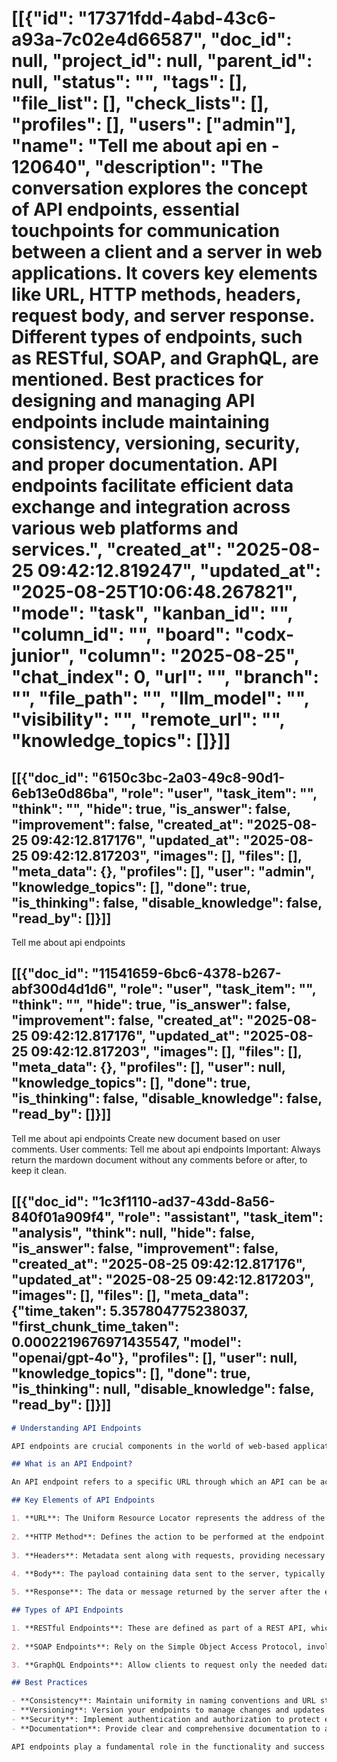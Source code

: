 # [[{"id": "17371fdd-4abd-43c6-a93a-7c02e4d66587", "doc_id": null, "project_id": null, "parent_id": null, "status": "", "tags": [], "file_list": [], "check_lists": [], "profiles": [], "users": ["admin"], "name": "Tell me about api en - 120640", "description": "The conversation explores the concept of API endpoints, essential touchpoints for communication between a client and a server in web applications. It covers key elements like URL, HTTP methods, headers, request body, and server response. Different types of endpoints, such as RESTful, SOAP, and GraphQL, are mentioned. Best practices for designing and managing API endpoints include maintaining consistency, versioning, security, and proper documentation. API endpoints facilitate efficient data exchange and integration across various web platforms and services.", "created_at": "2025-08-25 09:42:12.819247", "updated_at": "2025-08-25T10:06:48.267821", "mode": "task", "kanban_id": "", "column_id": "", "board": "codx-junior", "column": "2025-08-25", "chat_index": 0, "url": "", "branch": "", "file_path": "", "llm_model": "", "visibility": "", "remote_url": "", "knowledge_topics": []}]]
## [[{"doc_id": "6150c3bc-2a03-49c8-90d1-6eb13e0d86ba", "role": "user", "task_item": "", "think": "", "hide": true, "is_answer": false, "improvement": false, "created_at": "2025-08-25 09:42:12.817176", "updated_at": "2025-08-25 09:42:12.817203", "images": [], "files": [], "meta_data": {}, "profiles": [], "user": "admin", "knowledge_topics": [], "done": true, "is_thinking": false, "disable_knowledge": false, "read_by": []}]]
Tell me about api endpoints
## [[{"doc_id": "11541659-6bc6-4378-b267-abf300d4d1d6", "role": "user", "task_item": "", "think": "", "hide": true, "is_answer": false, "improvement": false, "created_at": "2025-08-25 09:42:12.817176", "updated_at": "2025-08-25 09:42:12.817203", "images": [], "files": [], "meta_data": {}, "profiles": [], "user": null, "knowledge_topics": [], "done": true, "is_thinking": false, "disable_knowledge": false, "read_by": []}]]
Tell me about api endpoints
                    Create new document based on user comments.
                    User comments:
                    Tell me about api endpoints
                    Important: Always return the mardown document without any comments before or after, to keep it clean.
## [[{"doc_id": "1c3f1110-ad37-43dd-8a56-840f01a909f4", "role": "assistant", "task_item": "analysis", "think": null, "hide": false, "is_answer": false, "improvement": false, "created_at": "2025-08-25 09:42:12.817176", "updated_at": "2025-08-25 09:42:12.817203", "images": [], "files": [], "meta_data": {"time_taken": 5.357804775238037, "first_chunk_time_taken": 0.0002219676971435547, "model": "openai/gpt-4o"}, "profiles": [], "user": null, "knowledge_topics": [], "done": true, "is_thinking": null, "disable_knowledge": false, "read_by": []}]]
```markdown /documents/api_endpoints.md
# Understanding API Endpoints

API endpoints are crucial components in the world of web-based applications. They serve as the communication hub between a client and a server, allowing them to interact and share data effectively.

## What is an API Endpoint?

An API endpoint refers to a specific URL through which an API can be accessed by a client application. It acts as a touchpoint where the client can request information or services, and the server responds accordingly.

## Key Elements of API Endpoints

1. **URL**: The Uniform Resource Locator represents the address of the endpoint. It includes the domain, path, query parameters, and more.
   
2. **HTTP Method**: Defines the action to be performed at the endpoint. Common methods include GET, POST, PUT, DELETE, etc.
   
3. **Headers**: Metadata sent along with requests, providing necessary context or permissions, like authentication tokens.
   
4. **Body**: The payload containing data sent to the server, typically used with POST or PUT requests.

5. **Response**: The data or message returned by the server after the endpoint processes a request.

## Types of API Endpoints

1. **RESTful Endpoints**: These are defined as part of a REST API, which utilizes standard HTTP methods and stateless operations.
   
2. **SOAP Endpoints**: Rely on the Simple Object Access Protocol, involving XML-based messaging for interaction.

3. **GraphQL Endpoints**: Allow clients to request only the needed data, using a single endpoint for various queries and mutations.

## Best Practices

- **Consistency**: Maintain uniformity in naming conventions and URL structures.
- **Versioning**: Version your endpoints to manage changes and updates seamlessly.
- **Security**: Implement authentication and authorization to protect endpoints from unauthorized access.
- **Documentation**: Provide clear and comprehensive documentation to aid developers in understanding how to interact with endpoints.

API endpoints play a fundamental role in the functionality and success of modern web services, enabling seamless data exchange and integration across platforms and applications.
```